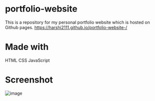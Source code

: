 # portfolio-website
This is a repository for my personal portfolio website which is hosted on Github pages. https://harshi2111.github.io/portfolio-website-/

# Made with
HTML CSS JavaScript

# Screenshot
![image](https://github.com/harshi2111/portfolio-website-/assets/141211240/c13285ad-2044-40a6-962a-221d689f512c)

